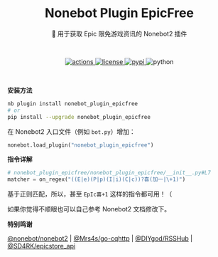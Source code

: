 <h1 align="center">Nonebot Plugin EpicFree</h1>

<div align="center">

🤖 用于获取 Epic 限免游戏资讯的 Nonebot2 插件

</div></br>


<p align="center">
  <a href="https://github.com/monsterxcn/nonebot_plugin_epicfree/actions">
    <img src="https://img.shields.io/github/workflow/status/monsterxcn/Typecho-Theme-VOID/Build?style=flat-square" alt="actions">
  </a>
  <a href="https://raw.githubusercontent.com/monsterxcn/nonebot_plugin_epicfree/master/LICENSE">
    <img src="https://img.shields.io/github/license/monsterxcn/nonebot_plugin_epicfree?style=flat-square" alt="license">
  </a>
  <a href="https://pypi.python.org/pypi/nonebot_plugin_epicfree">
    <img src="https://img.shields.io/pypi/v/nonebot_plugin_epicfree?style=flat-square" alt="pypi">
  </a>
  <img src="https://img.shields.io/badge/python-3.7.0+-blue?style=flat-square" alt="python"><br />
</p></br>


**安装方法**


``` zsh
nb plugin install nonebot_plugin_epicfree
# or
pip install --upgrade nonebot_plugin_epicfree
```


在 Nonebot2 入口文件（例如 `bot.py`）增加：


``` python
nonebot.load_plugin("nonebot_plugin_epicfree")
```


**指令详解**


```python
# nonebot_plugin_epicfree/nonebot_plugin_epicfree/__init__.py#L7
matcher = on_regex("((E|e)(P|p)(I|i)(C|c))?喜(加一|\+1)")
```


基于正则匹配，所以，甚至 `EpIc喜+1` 这样的指令都可用！（

如果你觉得不顺眼也可以自己参考 Nonebot2 文档修改下。


**特别鸣谢**

[@nonebot/nonebot2](https://github.com/nonebot/nonebot2/) | [@Mrs4s/go-cqhttp](https://github.com/Mrs4s/go-cqhttp) | [@DIYgod/RSSHub](https://github.com/DIYgod/RSSHub) | [@SD4RK/epicstore_api](https://github.com/SD4RK/epicstore_api)